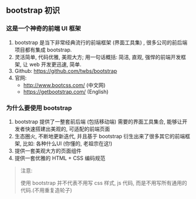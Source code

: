 ## bootstrap 初识

### 这是一个神奇的前端 UI 框架

1. bootstrap 是当下非常经典流行的前端框架 (界面工具集) , 很多公司的前后端项目都有集成 bootstrap.
2. 灵活简单, 代码优雅, 美观大方; 用一句话概括: 简洁, 直观, 强悍的前端开发框架, 让 web 开发更迅速, 简单.
3. Github: https://github.com/twbs/bootstrap
4. 官网:
   + http://www.bootcss.com/  (中文网)
   + https://getbootstrap.com/  (English)

 

### 为什么要使用 bootstrap

1. bootstrap 提供了一整套前后端 (包括移动端) 需要的界面工具集合, 能够让开发者快速搭建出美观的, 可适配的前端页面
2. 生态圈火, 不断地更新迭代, 并且基于 bootstrap 衍生出来了很多其它的前端框架, 比如: 各种什么UI (你懂的, 老祖宗在这!)
3. 提供一套美观大方的页面组件
4. 提供一套优雅的 HTML + CSS 编码规范



> 注意: 
>
> 使用 bootstrap 并不代表不用写 css 样式, js 代码, 而是不用写所有通用的代码.(不用重复造轮子)



